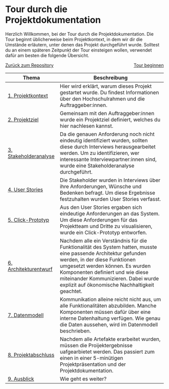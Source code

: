 # Tour durch die Projektdokumentation

Herzlich Willkommen, bei der Tour durch die Projektdokumentation. Die Tour beginnt üblicherweise beim Projektkontext, in dem wir dir die Umstände erläutern, unter denen das Projekt durchgeführt wurde. Solltest du an einem späteren Zeitpunkt der Tour einsteigen wollen, verwendet dafür am besten die folgende Übersicht.

<div style="display: flex; justify-content: space-between;">
  <a href="..">Zurück zum Repository</a>
  <a href="./projektkontext">Tour beginnen</a>
</div>

| Thema | Beschreibung |
|-------|--------------|
| [1. Projektkontext](./projektkontext) | Hier wird erklärt, warum dieses Projekt gestartet wurde. Du findest Informationen über den Hochschulrahmen und die Auftraggeber:innen. |
| [2. Projektziel](./projektziel) | Gemeinsam mit den Auftraggeber:innen wurde ein Projektziel definiert, welches du hier nachlesen kannst. |
| [3. Stakeholderanalyse](./stakeholderanalyse) | Da die genauen Anforderung noch nicht eindeutig identifiziert wurden, sollten diese durch Interviews herausgearbeitet werden. Um zu identifizieren, wer interessante Interviewpartner:innen sind, wurde eine Stakeholderanalyse durchgeführt. | 
 | [4. User Stories](./user-stories) | Die Stakeholder wurden in Interviews über ihre Anforderungen, Wünsche und Bedenken befragt. Um diese Ergebnisse festzuhalten wurden User Stories verfasst. |
 | [5. Click-Prototyp](./click-prototyp) | Aus den User Stories ergaben sich eindeutige Anforderungen an das System. Um diese Anforderungen für das Projektteam und Dritte zu visualisieren, wurde ein Click-Prototyp entworfen. |
 | [6. Architekturentwurf](./architekturentwurf) | Nachdem alle ein Verständnis für die Funktionalität des System hatten, musste eine passende Architektur gefunden werden, in der diese Funktionen umgesetzt werden können. Es wurden Komponenten definiert und wie diese miteinander Kommunizieren. Dabei wurde explizit auf ökonomische Nachhaltigkeit geachtet. |
 | [7. Datenmodell](./datenmodell) | Kommunikation alleine reicht nicht aus, um alle Funktionalitäten abzubilden. Manche Komponenten müssen dafür über eine interne Datenhaltung verfügen. Wie genau die Daten aussehen, wird im Datenmodell beschrieben. |
 | [8. Projektabschluss](./projektabschluss) | Nachdem alle Artefakte erarbeitet wurden, müssen die Proijektergebnisse uafgearbietet werden. Das passiert zum einen in einer 5-minütigen Projektpräsentation und der Projektdokumentation. |
 | [9. Ausblick](./ausblick) | Wie geht es weiter? |

